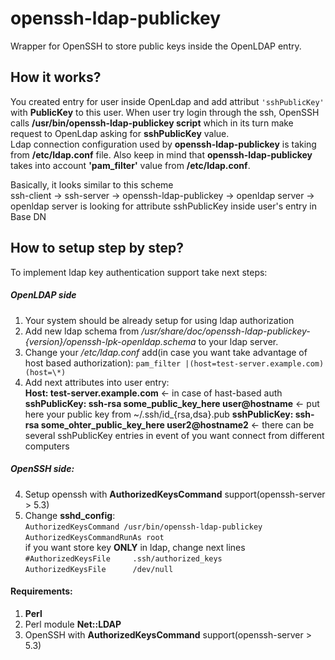 openssh-ldap-publickey
======================

Wrapper for OpenSSH to store public keys inside the OpenLDAP entry.

## How it works? 

You created entry for user inside OpenLdap and add attribut `'sshPublicKey'` with **PublicKey** to this user. 
When user try login through the ssh, OpenSSH calls **/usr/bin/openssh-ldap-publickey script** which in its turn make request to OpenLdap asking for **sshPublicKey** value.   
Ldap connection configuration used by **openssh-ldap-publickey** is taking from **/etc/ldap.conf** file. Also keep in mind that **openssh-ldap-publickey** takes into account **'pam_filter'** value from **/etc/ldap.conf**.

Basically, it looks similar to this scheme   
ssh-client -> ssh-server -> openssh-ldap-publickey -> openldap server -> openldap server is looking for attribute sshPublicKey inside user's entry in Base DN
## How to setup step by step? 

To implement ldap key authentication support take next steps:
##### OpenLDAP side

1. Your system should be already setup for using ldap authorization
2. Add new ldap schema from */usr/share/doc/openssh-ldap-publickey-{version}/openssh-lpk-openldap.schema* to your ldap server.
3. Change your */etc/ldap.conf* add(in case you want take advantage of host based authorization):
`pam_filter |(host=test-server.example.com)(host=\*)`
4. Add next attributes into user entry:  
**Host: test-server.example.com** <- in case of hast-based auth  
**sshPublicKey: ssh-rsa some_public_key_here user@hostname** <- put here your public key from ~/.ssh/id_{rsa,dsa}.pub
**sshPublicKey: ssh-rsa some_ohter_public_key_here user2@hostname2** <- there can be several sshPublicKey entries in event of you want connect from different computers

##### OpenSSH side:
4. Setup openssh with **AuthorizedKeysCommand** support(openssh-server > 5.3)
5. Change **sshd_config**:  
`AuthorizedKeysCommand /usr/bin/openssh-ldap-publickey`  
`AuthorizedKeysCommandRunAs root`  
if you want store key **ONLY** in ldap, change next lines  
`#AuthorizedKeysFile     .ssh/authorized_keys`  
`AuthorizedKeysFile      /dev/null`  


#### Requirements:
1. **Perl**  
2. Perl module **Net::LDAP**  
3. OpenSSH with **AuthorizedKeysCommand** support(openssh-server > 5.3)  